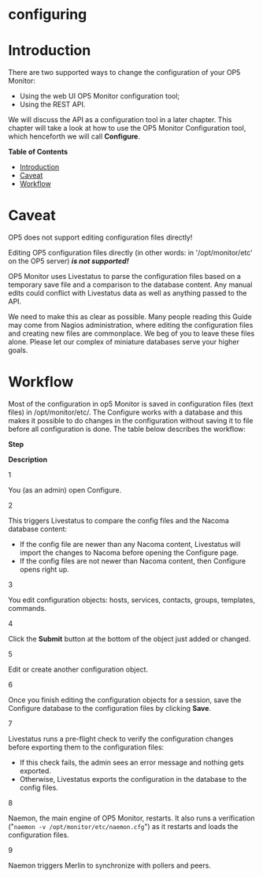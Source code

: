 # configuring

# Introduction

There are two supported ways to change the configuration of your OP5 Monitor:

-   Using the web UI OP5 Monitor configuration tool;
-   Using the REST API.

We will discuss the API as a configuration tool in a later chapter. This chapter will take a look at how to use the OP5 Monitor Configuration tool, which henceforth we will call **Configure**.

**Table of Contents**

-   [Introduction](#configuring-Introduction)
-   [Caveat](#configuring-Caveat)
-   [Workflow](#configuring-Workflow)

# Caveat

OP5 does not support editing configuration files directly!

Editing OP5 configuration files directly (in other words: in '/opt/monitor/etc' on the OP5 server) ***is not supported!***

OP5 Monitor uses Livestatus to parse the configuration files based on a temporary save file and a comparison to the database content. Any manual edits could conflict with Livestatus data as well as anything passed to the API.

We need to make this as clear as possible. Many people reading this Guide may come from Nagios administration, where editing the configuration files and creating new files are commonplace. We beg of you to leave these files alone. Please let our complex of miniature databases serve your higher goals.

# Workflow

Most of the configuration in op5 Monitor is saved in configuration files (text files) in /opt/monitor/etc/. The Configure works with a database and this makes it possible to do changes in the configuration without saving it to file before all configuration is done. The table below describes the workflow:

**Step**

**Description**

1

You (as an admin) open Configure.

2

This triggers Livestatus to compare the config files and the Nacoma database content:

-   If the config file are newer than any Nacoma content, Livestatus will import the changes to Nacoma before opening the Configure page.
-   If the config files are not newer than Nacoma content, then Configure opens right up.

3

You edit configuration objects: hosts, services, contacts, groups, templates, commands.

4

Click the **Submit** button at the bottom of the object just added or changed.

5

Edit or create another configuration object.

6

Once you finish editing the configuration objects for a session, save the Configure database to the configuration files by clicking **Save**.

7

Livestatus runs a pre-flight check to verify the configuration changes before exporting them to the configuration files:

-   If this check fails, the admin sees an error message and nothing gets exported.
-   Otherwise, Livestatus exports the configuration in the database to the config files.

8

Naemon, the main engine of OP5 Monitor, restarts. It also runs a verification ("`naemon -v /opt/monitor/etc/naemon.cfg`") as it restarts and loads the configuration files.

9

Naemon triggers Merlin to synchronize with pollers and peers.

